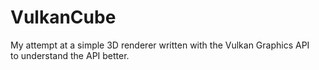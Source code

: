 # VulkanCube

My attempt at a simple 3D renderer written with the Vulkan Graphics API  
to understand the API better.  

